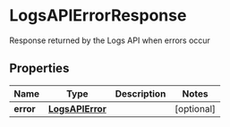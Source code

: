

# LogsAPIErrorResponse

Response returned by the Logs API when errors occur
## Properties

Name | Type | Description | Notes
------------ | ------------- | ------------- | -------------
**error** | [**LogsAPIError**](LogsAPIError.md) |  |  [optional]



